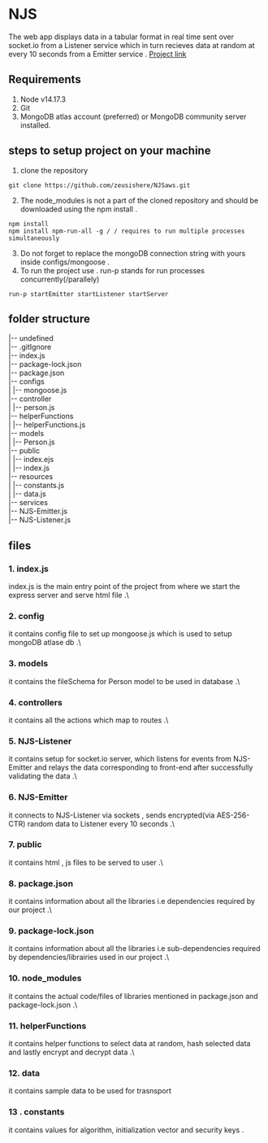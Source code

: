 # NJS
The web app displays data in a tabular format in real time sent over socket.io  from a Listener service which in turn recieves data at random at every 10 seconds from a Emitter service .
[Project link](http://13.58.21.44:5000/)
## Requirements
1. Node v14.17.3
2. Git
3. MongoDB atlas account (preferred) or MongoDB community server installed.
## steps to setup project on your machine 
1. clone the repository
```
git clone https://github.com/zeusishere/NJSaws.git
```
2. The node_modules is not a part of the cloned repository and should be downloaded using the npm install .
```
npm install
npm install npm-run-all -g / / requires to run multiple processes simultaneously
```
3. Do not forget to replace the mongoDB connection string with yours inside configs/mongoose .
4. To run the project use . run-p stands for run processes concurrently(/parallely)
```
run-p startEmitter startListener startServer
```
## folder structure

|-- undefined \
      |-- .gitIgnore \
      |-- index.js \
      |-- package-lock.json \
      |-- package.json\
      |-- configs\
      |   |-- mongoose.js\
      |-- controller\
      |   |-- person.js\
      |-- helperFunctions\
      |   |-- helperFunctions.js\
      |-- models\
      |   |-- Person.js\
      |-- public\
      |   |-- index.ejs\
      |   |-- index.js\
      |-- resources\
      |   |-- constants.js\
      |   |-- data.js\
      |-- services\
          |-- NJS-Emitter.js \
          |-- NJS-Listener.js 
  
## files
### 1.  index.js 
index.js is the main entry point of the project from where we start the  express server and serve html file .\
### 2.   config
it contains config file to set up mongoose.js which is used to setup mongoDB atlase db .\
### 3.  models
it contains the fileSchema for Person model to be used in database .\
### 4.  controllers
it contains all the actions which map to routes .\
### 5.  NJS-Listener
it contains setup for socket.io server, which listens for events from NJS-Emitter and relays the data corresponding to front-end after successfully validating the data  .\
### 6. NJS-Emitter
it connects to NJS-Listener via sockets , sends encrypted(via AES-256-CTR) random data to Listener every 10 seconds .\
### 7.  public
it contains html , js files to be served to user .\
### 8. package.json
it contains information about all the libraries i.e dependencies required by our project .\
### 9. package-lock.json
it contains information about all the libraries i.e sub-dependencies required by dependencies/librairies used in our project .\
### 10. node_modules
it contains the actual code/files of libraries mentioned in package.json and package-lock.json .\
### 11. helperFunctions 
it contains helper functions to select data at random, hash selected data and lastly encrypt and decrypt data .\
### 12. data
it contains sample data to be used for trasnsport
### 13 . constants
it contains values for algorithm, initialization vector and security keys .
